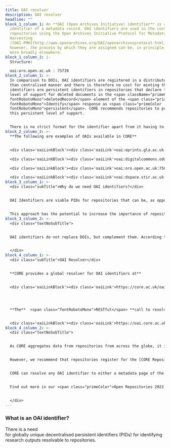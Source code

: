 ```yaml
---
title: OAI resolver
description: OAI resolver
headline: ""
block_1_column_1: An **OAI (Open Archives Initiative) identifier** is a unique
  identifier of a metadata record. OAI identifiers are used in the context of
  repositories using the Open Archives Initiative Protocol for Metadata
  Harvesting
  ([OAI-PMH](http://www.openarchives.org/OAI/openarchivesprotocol.html)),
  however, the process by which they are assigned can be, in principle, used
  more broadly elsewhere.
block_1_column_2: |-
  Structure:

  oai:oro.open.ac.uk : 73739
block_2_column_1: >-
  In comparison to DOIs, OAI identifiers are registered in a distributed rather
  than centralised manner and there is therefore no cost for minting them. OAI
  identifiers are persistent identifiers in repositories that declare their
  level of support for deleted documents in the <span className="primeColor
  fontRobotoMono">deletedRecord</span> element of the <span class="primeColor
  fontRobotoMono">Identify</span> response as <span class="primeColor
  fontRobotoMono">persistent</span>. CORE recommends repositories to provide
  this persistent level of support.


  There is no strict format for the identifier apart from it having to be a URI, but a Cgood practice is for it to consist of a globally unique prefix identifying the repository and a suffix that is locally unique to a given metadata record in the repository.
block_2_column_2: >-
  **The following are examples of OAIs available in CORE**


  <div class='oaiLinkBlock'><div class='oaiLink'>oai:eprints.gla.ac.uk:129357</div></div>

  <div class='oaiLinkBlock'><div class='oaiLink'>oai:digitalcommons.odu.edu:oaweek-1012</div></div>

  <div class='oaiLinkBlock'><div class='oaiLink'>oai:oro.open.ac.uk:75049</div></div>

  <div class='oaiLinkBlock'><div class='oaiLink'>oai:dspace.stir.ac.uk:1893/24654</div></div>
block_3_column_1: >-
  <div class="subTitle">Why do we need OAI identifiers?</div>


  OAI Identifiers are viable PIDs for repositories that can be, as opposed to DOIs, minted in a **distributed fashion** and cost-free, and which can be **resolvable directly to the repository** rather than to the publisher.


  This approach has the potential to increase the importance of repositories in the process of disseminating knowledge. CORE proivides a global **OAI Resolver** built on top of the CORE research outputs aggregation system.
block_3_column_2: >-
  <div class="textNoSubTitle">


  OAI identifiers do not replace DOIs, but complement them. According to the DOI handbook <span class="primeColor italic">“Uniqueness (specification by a DOI name of one and only one referent) is enforced by the DOI system. It is desirable that two DOI names should not be assigned to the same thing.”</span> A DOI typically identifies the canonical final version of record (VoR) of a paper. An OAI Identifier a metadata record in a repository. As there often exist multiple copies of a paper across repositories, it is, in fact, desirable that these records identified using an OAI Identifier are linked to a single DOI. 


  </div>
block_4_column_1: >-
  <div class="subTitle">OAI Resolver</div>


  **CORE provides a global resolver for OAI identifiers at**


  <div class='oaiLinkBlock'><div class='oaiLink'>https://core.ac.uk/oai_resolver</div></div>




  **The**  <span class="fontRobotoMono">RESTful</span> **call to resolve an OAI is available at:**


  <div class='oaiLinkBlock'><div class='oaiLink'>https://oai.core.ac.uk/< oai-identifier></div></div>
block_4_column_2: >-
  <div class="textNoSubTitle">


  As CORE aggregates data from repositories from across the globe, it is aware of OAI Identifiers for each repository record across this network. This means that repositories do not need to do anything to register their OAI identifiers to allow the OAI resolver to work on their records apart from making sure that they expose their metadata using OAI-PMH, which is a widely supported functionality. 


  However, we recommend that repositories register for the [CORE Repository Dashboard](https://core.ac.uk/services/repository-dashboard) to check that their metadata records are harvested correctly in their entirety. This is an extremely low barrier to adoption with the resolver effectively working out-of-the-box. 


  CORE can resolve any OAI identifier to either a metadata page of the record in CORE or route it directly to the repository page <span class="primeColor">(coming up)</span>. To route redirection directly to the repository, it is necessary to provide a mapping in the CORE Repository page between the OAI prefix of a repository and the currently used URL for the repository metadata record display page/splash. The redirection will change instantly. 


  Find out more in our <span class="primeColor">Open Repositories 2022 article.</span>


  </div>
---
```

### What is an OAI identifier?

<div class={primeColor}>There is a need</div> for globally unique decentralised persistent identifiers (PIDs) for identifying research outputs resolvable to repositories.